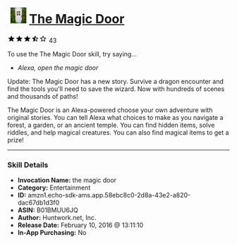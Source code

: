 # &nbsp;<img src="skill_icon" alt="The Magic Door icon" width="36"> [The Magic Door](http://alexa.amazon.com/#skills/amzn1.echo-sdk-ams.app.58ebc8c0-2d8a-43e2-a820-dac67db1d3f0)
![3.8 stars](../../images/ic_star_black_18dp_1x.png)![3.8 stars](../../images/ic_star_black_18dp_1x.png)![3.8 stars](../../images/ic_star_black_18dp_1x.png)![3.8 stars](../../images/ic_star_half_black_18dp_1x.png)![3.8 stars](../../images/ic_star_border_black_18dp_1x.png) 43

To use the The Magic Door skill, try saying...

* *Alexa, open the magic door*

Update: The Magic Door has a new story. Survive a dragon encounter and find the tools you'll need to save the wizard. Now with hundreds of scenes and thousands of paths!

The Magic Door is an Alexa-powered choose your own adventure with original stories. You can tell Alexa what choices to make as you navigate a forest, a garden, or an ancient temple. You can find hidden items, solve riddles, and help magical creatures. You can also find magical items to get a prize!

***

### Skill Details

* **Invocation Name:** the magic door
* **Category:** Entertainment
* **ID:** amzn1.echo-sdk-ams.app.58ebc8c0-2d8a-43e2-a820-dac67db1d3f0
* **ASIN:** B01BMUU6JQ
* **Author:** Huntwork.net, Inc.
* **Release Date:** February 10, 2016 @ 13:11:10
* **In-App Purchasing:** No
